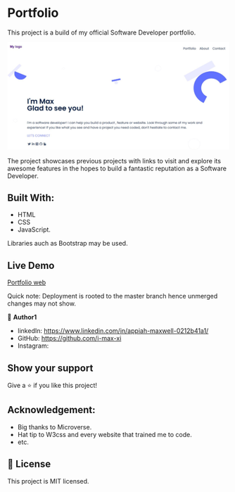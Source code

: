 # Portfolio

This project is a build of my official Software Developer portfolio.

![sneak peak of project deployment](Assets/sneak_peak.JPG)


The project showcases previous projects with links to visit and explore its awesome features in the hopes to build a fantastic reputation as a Software Developer.

## Built With:
 - HTML
 - CSS
 - JavaScript.

Libraries auch as Bootstrap may be used.

## Live Demo
[Portfolio web](https://i-max-xi.github.io/Appiah-Gyimah-Maxwell/)

Quick note: Deployment is rooted to the master branch hence unmerged changes may not show.

👤 **Author1** 
  - linkedIn: https://www.linkedin.com/in/appiah-maxwell-0212b41a1/
  - GitHub: https://github.com/i-max-xi
  - Instagram: 


## Show your support
Give a ⭐️ if you like this project!

## Acknowledgement:
   - Big thanks to Microverse.
   - Hat tip to W3css and every website that trained me to code.
   - etc.

## 📝 License
   This project is MIT licensed.
